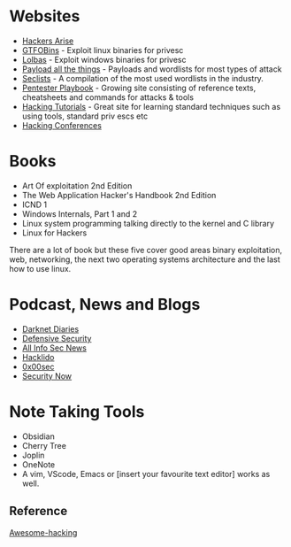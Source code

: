 # Websites 

- [Hackers Arise](https://www.hackers-arise.com)
- [GTFOBins](https://gtfobins.github.io/) - Exploit linux binaries for privesc
- [Lolbas](https://lolbas-project.github.io/#) - Exploit windows binaries for privesc
- [Payload all the things](https://github.com/swisskyrepo/PayloadsAllTheThings) - Payloads and wordlists for most types of attack
- [Seclists](https://github.com/danielmiessler/SecLists) - A compilation of the most used wordlists in the industry.
- [Pentester Playbook](https://pages.benroxbeecox.me) - Growing site consisting of reference texts, cheatsheets and commands for attacks & tools
- [Hacking Tutorials](https://www.hackingtutorials.org) - Great site for learning standard techniques such as using tools, standard priv escs etc
- [Hacking Conferences](https://infosec-conferences.com/category/hacker-conference/)

# Books
- Art Of exploitation 2nd Edition
- The Web Application Hacker's Handbook 2nd Edition
- ICND 1
- Windows Internals, Part 1 and 2
- Linux system programming talking directly to the kernel and C library
- Linux for Hackers

There are a lot of book but these five cover good areas binary exploitation, web, networking, the next two operating systems architecture and the last how to use linux.


# Podcast, News and Blogs
- [Darknet Diaries](https://open.spotify.com/show/4XPl3uEEL9hvqMkoZrzbx5?si=kIjVtgCuSdy3PFXwEOO8ug&dl_branch=1)
- [Defensive Security](https://defensivesecurity.org/)
- [All Info Sec News](https://allinfosecnews.com/)
- [Hacklido](https://hacklido.com/)
- [0x00sec](https://0x00sec.org/)
- [Security Now](https://twit.tv/shows/security-now)

# Note Taking Tools
- Obsidian
- Cherry Tree
- Joplin
- OneNote
- A vim, VScode, Emacs or [insert your favourite text editor] works as well.



## Reference
[Awesome-hacking](https://github.com/Hack-with-Github/Awesome-Hacking)